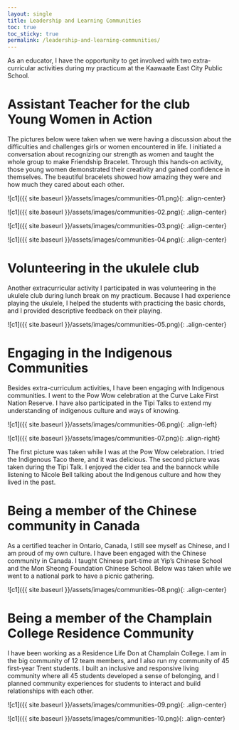```yaml
---
layout: single
title: Leadership and Learning Communities
toc: true
toc_sticky: true
permalink: /leadership-and-learning-communities/
---
```


As an educator, I have the opportunity to get involved with two extra-curricular activities during my practicum at the Kaawaate East City Public School.

# Assistant Teacher for the club Young Women in Action

The pictures below were taken when we were having a discussion about the difficulties and challenges girls or women encountered in life. I initiated a conversation about recognizing our strength as women and taught the whole group to make Friendship Bracelet. Through this hands-on activity, those young women demonstrated their creativity and gained confidence in themselves. The beautiful bracelets showed how amazing they were and how much they cared about each other.

![c1]({{ site.baseurl }}/assets/images/communities-01.png){: .align-center}

![c1]({{ site.baseurl }}/assets/images/communities-02.png){: .align-center}

![c1]({{ site.baseurl }}/assets/images/communities-03.png){: .align-center}

![c1]({{ site.baseurl }}/assets/images/communities-04.png){: .align-center}

# Volunteering in the ukulele club

Another extracurricular activity I participated in was volunteering in the ukulele club during lunch break on my practicum. Because I had experience playing the ukulele, I helped the students with practicing the basic chords, and I provided descriptive feedback on their playing.

![c1]({{ site.baseurl }}/assets/images/communities-05.png){: .align-center}


# Engaging in the Indigenous Communities

Besides extra-curriculum activities, I have been engaging with Indigenous communities.  I went to the Pow Wow celebration at the Curve Lake First Nation Reserve. I have also participated in the Tipi Talks to extend my understanding of indigenous culture and ways of knowing.

![c1]({{ site.baseurl }}/assets/images/communities-06.png){: .align-left}




![c1]({{ site.baseurl }}/assets/images/communities-07.png){: .align-right}

The first picture was taken while I was at the Pow Wow celebration. I tried the Indigenous Taco there, and it was delicious. The second picture was taken during the Tipi Talk. I enjoyed the cider tea and the bannock while listening to Nicole Bell talking about the Indigenous culture and how they lived in the past.

# Being a member of the Chinese community in Canada

As a certified teacher in Ontario, Canada, I still see myself as Chinese, and I am proud of my own culture. I have been engaged with the Chinese community in Canada. I taught Chinese part-time at Yip’s Chinese School and the Mon Sheong Foundation Chinese School. Below was taken while we went to a national park to have a picnic gathering.

![c1]({{ site.baseurl }}/assets/images/communities-08.png){: .align-center}


# Being a member of the Champlain College Residence Community

I have been working as a Residence Life Don at Champlain College. I am in the big community of 12 team members, and I also run my community of 45 first-year Trent students. I built an inclusive and responsive living community where all 45 students developed a sense of belonging, and I planned community experiences for students to interact and build relationships with each other.

![c1]({{ site.baseurl }}/assets/images/communities-09.png){: .align-center}

![c1]({{ site.baseurl }}/assets/images/communities-10.png){: .align-center}
